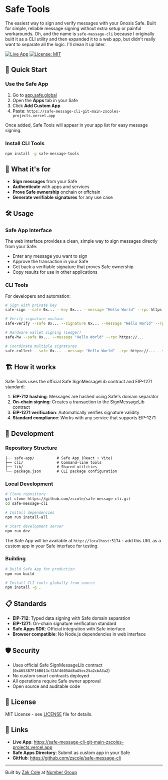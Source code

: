 # Safe Tools

The easiest way to sign and verify messages with your Gnosis Safe. Built for simple, reliable message signing without extra setup or painful workarounds. Oh, and the name is `safe-message-cli` because I originally built it as a CLI utility and then expanded it to a web app, but didn't really want to separate all the logic. I'll clean it up later. 

[![Live App](https://img.shields.io/badge/Live%20App-safe--tools-12ff80?style=flat-square)](https://safe-message-cli-git-main-zscoles-projects.vercel.app)
[![License: MIT](https://img.shields.io/badge/License-MIT-blue.svg?style=flat-square)](LICENSE)

## 🚀 Quick Start

### Use the Safe App

1. Go to [app.safe.global](https://app.safe.global)
2. Open the **Apps** tab in your Safe
3. Click **Add Custom App**
4. Paste: `https://safe-message-cli-git-main-zscoles-projects.vercel.app`

Once added, Safe Tools will appear in your app list for easy message signing.

### Install CLI Tools

```bash
npm install -g safe-message-tools
```

## 🎯 What it's for

- **Sign messages** from your Safe
- **Authenticate** with apps and services  
- **Prove Safe ownership** onchain or offchain
- **Generate verifiable signatures** for any use case

## 🛠️ Usage

### Safe App Interface

The web interface provides a clean, simple way to sign messages directly from your Safe:

- Enter any message you want to sign
- Approve the transaction in your Safe
- Get back a verifiable signature that proves Safe ownership
- Copy results for use in other applications

### CLI Tools

For developers and automation:

```bash
# Sign with private key
safe-sign --safe 0x... --key 0x... --message "Hello World" --rpc https://...

# Verify signature onchain
safe-verify --safe 0x... --signature 0x... --message "Hello World" --rpc https://... --onchain

# Hardware wallet signing (Ledger)
safe-hw --safe 0x... --message "Hello World" --rpc https://...

# Coordinate multiple signatures  
safe-collect --safe 0x... --message "Hello World" --rpc https://... --sig 0x... --signer 0x...
```

## 🏗️ How it works

Safe Tools uses the official Safe SignMessageLib contract and EIP-1271 standard:

1. **EIP-712 hashing**: Messages are hashed using Safe's domain separator
2. **On-chain signing**: Creates a transaction to the SignMessageLib contract  
3. **EIP-1271 verification**: Automatically verifies signature validity
4. **Standard compliance**: Works with any service that supports EIP-1271

## 🔧 Development

### Repository Structure

```
├── safe-app/          # Safe App (React + Vite)
├── cli/               # Command-line tools  
├── lib/               # Shared utilities
└── package.json       # CLI package configuration
```

### Local Development

```bash
# Clone repository
git clone https://github.com/zscole/safe-message-cli.git
cd safe-message-cli

# Install dependencies
npm run install-all

# Start development server
npm run dev
```

The Safe App will be available at `http://localhost:5174` - add this URL as a custom app in your Safe interface for testing.

### Building

```bash
# Build Safe App for production
npm run build

# Install CLI tools globally from source
npm install -g .
```

## 📋 Standards

- **EIP-712**: Typed data signing with Safe domain separation
- **EIP-1271**: On-chain signature verification standard
- **Safe Apps SDK**: Official integration with Safe interface
- **Browser compatible**: No Node.js dependencies in web interface

## 🛡️ Security

- Uses official Safe SignMessageLib contract (`0xA65387F16B013cf2Af4605Ad8aA5ec25a2cbA3a2`)
- No custom smart contracts deployed
- All operations require Safe owner approval
- Open source and auditable code

## 📄 License

MIT License - see [LICENSE](LICENSE) file for details.

## 🔗 Links

- **Live App**: https://safe-message-cli-git-main-zscoles-projects.vercel.app
- **Safe Apps Directory**: Submit as custom app in your Safe
- **GitHub**: https://github.com/zscole/safe-message-cli

---

Built by [Zak Cole](https://x.com/0xzak) at [Number Group](https://numbergroup.xyz)
